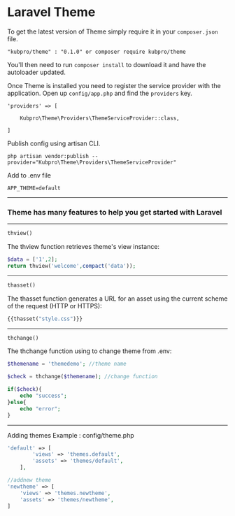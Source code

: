 # Laravel Theme


To get the latest version of Theme simply require it in your `composer.json` file.

~~~
"kubpro/theme" : "0.1.0" or composer require kubpro/theme
~~~


You'll then need to run `composer install` to download it and have the autoloader updated.

Once Theme is installed you need to register the service provider with the application. Open up `config/app.php` and find the `providers` key.

~~~
'providers' => [

    Kubpro\Theme\Providers\ThemeServiceProvider::class,

]
~~~


Publish config using artisan CLI.
~~~
php artisan vendor:publish --provider="Kubpro\Theme\Providers\ThemeServiceProvider"
~~~


Add to .env file 

~~~
APP_THEME=default
~~~


-----------
### Theme has many features to help you get started with Laravel

-----------
~~~php
thview() 
~~~

The thview function retrieves theme's view instance:
~~~php
$data = ['1',2];
return thview('welcome',compact('data'));
~~~
-----------
~~~php
thasset()
~~~

The thasset function generates a URL for an asset using the current scheme of the request (HTTP or HTTPS):

~~~php
{{thasset("style.css")}}
~~~

-----------
~~~php
thchange()
~~~
The thchange function using to  change theme from .env:



~~~php
$themename = 'themedemo'; //theme name

$check = thchange($themename); //change function

if($check){
    echo "success";
}else{
    echo "error";
}
~~~

-----------
Adding themes Example : config/theme.php

~~~php
'default' => [
        'views' => 'themes.default',
        'assets' => 'themes/default',
    ],

//addnew theme
'newtheme' => [
    'views' => 'themes.newtheme',
    'assets' => 'themes/newtheme',
]
~~~
